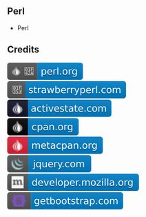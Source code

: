 Perl
----

- Perl

Credits
-------
[![image](
Credits/perl.org.svg?raw=true)](https://perl.org/)  
[![image](
Credits/strawberryperl.com.svg?raw=true)](https://strawberryperl.com/)  
[![image](
Credits/activestate.com.svg?raw=true)](https://activestate.com/)  
[![image](
Credits/cpan.org.svg?raw=true)](https://cpan.org/)  
[![image](
Credits/metacpan.org.svg?raw=true)](https://metacpan.org)  
[![image](
Credits/jquery.com.svg?raw=true)](https://jquery.com/)  
[![image](
Credits/developer.mozilla.org.svg?raw=true)](https://developer.mozilla.org/)  
[![image](
Credits/getbootstrap.com.svg?raw=true)](https://getbootstrap.com/)
